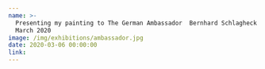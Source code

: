 ```yaml
---
name: >-
  Presenting my painting to The German Ambassador  Bernhard Schlagheck on 6th
  March 2020
image: /img/exhibitions/ambassador.jpg
date: 2020-03-06 00:00:00
link:
---
```

